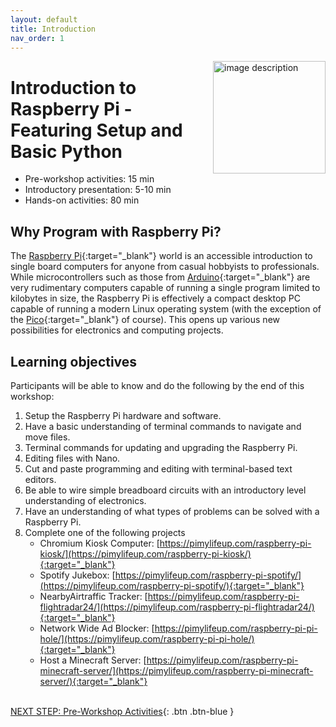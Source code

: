 ```yaml
---
layout: default
title: Introduction 
nav_order: 1
---
```

<img src="images/logo.png" style="float:right;width:180px;" alt="image description">

# Introduction to Raspberry Pi - Featuring Setup and Basic Python

- Pre-workshop activities: 15 min 
- Introductory presentation: 5-10 min
- Hands-on activities: 80 min

## Why Program with Raspberry Pi?

The [Raspberry Pi](https://www.raspberrypi.com/){:target="_blank"} world is an accessible introduction to single board computers for anyone from casual hobbyists to professionals. While microcontrollers such as those from [Arduino](https://www.arduino.cc/){:target="_blank"} are very rudimentary computers capable of running a single program limited to kilobytes in size, the Raspberry Pi is effectively a compact desktop PC capable of running a modern Linux operating system (with the exception of the [Pico](https://www.raspberrypi.com/products/raspberry-pi-pico/){:target="_blank"} of course). This opens up various new possibilities for electronics and computing projects.

## Learning objectives

Participants will be able to know and do the following by the end of this workshop:

1. Setup the Raspberry Pi hardware and software.
2. Have a basic understanding of terminal commands to navigate and move files.
3. Terminal commands for updating and upgrading the Raspberry Pi.
4. Editing files with Nano.
5. Cut and paste programming and editing with terminal-based text editors.
6. Be able to wire simple breadboard circuits with an introductory level understanding of electronics.
7. Have an understanding of what types of problems can be solved with a Raspberry Pi.
8. Complete one of the following projects
   - Chromium Kiosk Computer: [https://pimylifeup.com/raspberry-pi-kiosk/](https://pimylifeup.com/raspberry-pi-kiosk/){:target="_blank"}
   - Spotify Jukebox: [https://pimylifeup.com/raspberry-pi-spotify/](https://pimylifeup.com/raspberry-pi-spotify/){:target="_blank"}
   - NearbyAirtraffic Tracker: [https://pimylifeup.com/raspberry-pi-flightradar24/](https://pimylifeup.com/raspberry-pi-flightradar24/){:target="_blank"}
   - Network Wide Ad Blocker: [https://pimylifeup.com/raspberry-pi-pi-hole/](https://pimylifeup.com/raspberry-pi-pi-hole/){:target="_blank"}
   - Host a Minecraft Server: [https://pimylifeup.com/raspberry-pi-minecraft-server/](https://pimylifeup.com/raspberry-pi-minecraft-server/){:target="_blank"}
     
<br>[NEXT STEP: Pre-Workshop Activities](pre-workshop.html){: .btn .btn-blue }
